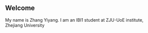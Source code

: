 ## Welcome 

My name is Zhang Yiyang. 
I am an IBI1 student at ZJU-UoE institute, Zhejiang University

